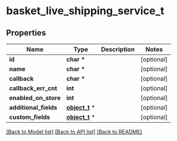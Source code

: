 # basket_live_shipping_service_t

## Properties
Name | Type | Description | Notes
------------ | ------------- | ------------- | -------------
**id** | **char \*** |  | [optional] 
**name** | **char \*** |  | [optional] 
**callback** | **char \*** |  | [optional] 
**callback_err_cnt** | **int** |  | [optional] 
**enabled_on_store** | **int** |  | [optional] 
**additional_fields** | [**object_t**](.md) \* |  | [optional] 
**custom_fields** | [**object_t**](.md) \* |  | [optional] 

[[Back to Model list]](../README.md#documentation-for-models) [[Back to API list]](../README.md#documentation-for-api-endpoints) [[Back to README]](../README.md)


